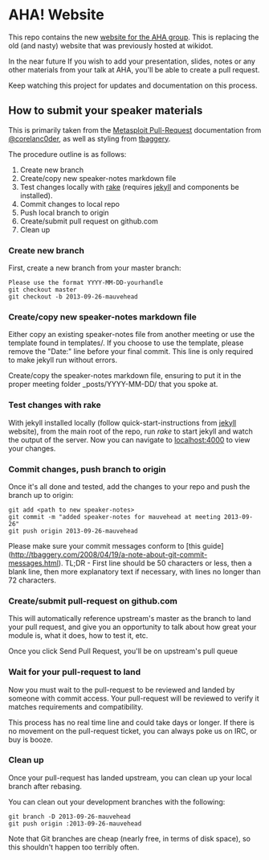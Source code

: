 AHA! Website
==

This repo contains the new [website for the AHA
group](http://takeonme.org). This is
replacing the old (and nasty) website that was previously hosted at wikidot.

In the near future If you wish to add your presentation, slides,
notes or any other materials from your talk at AHA, you'll be able to create a
pull request.

Keep watching this project for updates and documentation on this
process.

How to submit your speaker materials 
--

This is primarily taken from the [Metasploit
Pull-Request](https://github.com/rapid7/metasploit-framework/wiki/Setting-Up-a-Metasploit-Development-Environment#wiki-pull) documentation
from [@corelanc0der](https://github.com/corelanc0d3r), as well as styling from
[tbaggery](http://tbaggery.com/2008/04/19/a-note-about-git-commit-messages.html). 

The procedure outline is as follows:

1. Create new branch
2. Create/copy new speaker-notes markdown file
3. Test changes locally with
	 [rake](https://github.com/AustinHackers/austinhackers.github.io/blob/master/Rakefile) (requires
	 [jekyll](http://jekyllrb.com/) and components be installed).
4. Commit changes to local repo
5. Push local branch to origin
6. Create/submit pull request on github.com
7. Clean up

### Create new branch
First, create a new branch from your master branch:

```
Please use the format YYYY-MM-DD-yourhandle
git checkout master
git checkout -b 2013-09-26-mauvehead
```

### Create/copy new speaker-notes markdown file
Either copy an existing speaker-notes file from another meeting or use
the template found in templates/. If you choose to use the template,
please remove the "Date:" line before your final commit. This line is
only required to make jekyll run without errors.

Create/copy the speaker-notes markdown file, ensuring to put it in the
proper meeting folder \_posts/YYYY-MM-DD/ that you spoke at.

### Test changes with rake
With jekyll installed locally (follow quick-start-instructions from
[jekyll](jekyllrb.com) website), from the main root of the repo, run
*rake* to start jekyll and watch the output of the server. Now you can
navigate to [localhost:4000](http://localhost:4000) to view your changes.

### Commit changes, push branch to origin
Once it's all done and tested, add the changes to your repo and push
the branch up to origin:

```
git add <path to new speaker-notes>
git commit -m "added speaker-notes for mauvehead at meeting 2013-09-26"
git push origin 2013-09-26-mauvehead
```

Please make sure your commit messages conform to [this guide]
(http://tbaggery.com/2008/04/19/a-note-about-git-commit-messages.html).
TL;DR - First line should be 50 characters or less, then a blank line,
then more explanatory text if necessary, with lines no longer than 72
characters.

### Create/submit pull-request on github.com
This will automatically reference upstream's master as the branch to
land your pull request, and give you an opportunity to talk about how
great your module is, what it does, how to test it, etc.

Once you click Send Pull Request, you'll be on upstream's pull queue

### Wait for your pull-request to land
Now you must wait to the pull-request to be reviewed and landed by
someone with commit access. Your pull-request will be reviewed to verify
it matches requirements and compatibility.

This process has no real time line and could take days or longer. If
there is no movement on the pull-request ticket, you can always poke us
on IRC, or buy is booze.

### Clean up
Once your pull-request has landed upstream, you can clean up your local
branch after rebasing.

You can clean out your development branches with the following:

```
git branch -D 2013-09-26-mauvehead
git push origin :2013-09-26-mauvehead
```

Note that Git branches are cheap (nearly free, in terms of disk space),
so this shouldn't happen too terribly often.

